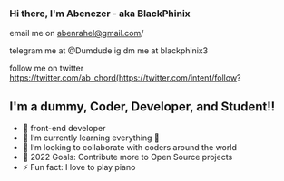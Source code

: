 ### Hi there, I'm Abenezer - aka BlackPhinix  

email me on abenrahel@gmail.com/

telegram me at @Dumdude
ig dm me at blackphinix3

follow me on twitter https://twitter.com/ab_chord(https://twitter.com/intent/follow?

## I'm a dummy, Coder, Developer, and Student!!

- 🔭 front-end developer
- 🌱 I’m currently learning everything 🤣
- 👯 I’m looking to collaborate with coders around the world
- 🥅 2022 Goals: Contribute more to Open Source projects
- ⚡ Fun fact: I love to play piano 


